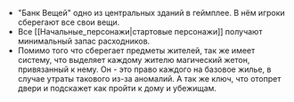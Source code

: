 - "Банк Вещей" одно из центральных зданий в геймплее. В нём игроки сберегают все свои вещи. 
- Все [[Начальные_персонажи|стартовые персонажи]] получают минимальный запас расходников.
- Помимо того что сберегает предметы жителей, так же имеет систему, что выделяет каждому жителю магический жетон, привязанный к нему. Он  - это право каждого на базовое жилье, в случае утраты такового из-за аномалий. А так же ключ, что отопрет двери и подскажет как пройти к дому и убежищам.
